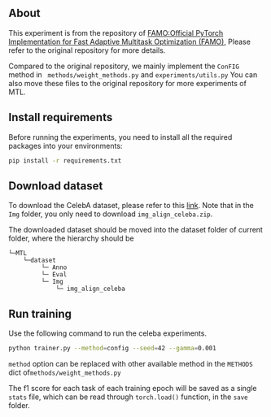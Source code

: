 ## About

This experiment is from the repository of [FAMO:Official PyTorch Implementation for Fast Adaptive Multitask Optimization (FAMO)](https://github.com/Cranial-XIX/FAMO), Please refer to the original repository for more details.

Compared to the original repository, we mainly implement the `ConFIG` method in ` methods/weight_methods.py` and `experiments/utils.py`  You can also move these files to the original repository for more experiments of MTL.

## Install requirements

Before running the experiments, you need to install all the required packages into your environments:

```bash
pip install -r requirements.txt
```



## Download dataset
To download the CelebA dataset, please refer to this [link](https://drive.google.com/drive/folders/0B7EVK8r0v71pWEZsZE9oNnFzTm8?resourcekey=0-5BR16BdXnb8hVj6CNHKzLg). Note that in the `Img` folder,  you only need to download `img_align_celeba.zip`.

The downloaded dataset should be moved into the dataset folder of current folder, where the hierarchy should be

```
└─MTL
    └─dataset
         └─ Anno
         └─ Eval
         └─ Img 
             └─ img_align_celeba 
```

## Run training

Use the following command to run the celeba experiments.

```bash
python trainer.py --method=config --seed=42 --gamma=0.001
```

`method` option can be replaced with other available method in the `METHODS` dict of`methods/weight_methods.py`

The f1 score for each task of each training epoch will be saved as a single `stats` file, which can be read through `torch.load()` function,  in the `save` folder.
